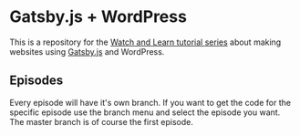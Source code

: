 # Gatsby.js + WordPress

This is a repository for the [Watch and Learn tutorial series](http://watch-learn.com/series/gatsbyjs-wordpress) about making websites using [Gatsby.js](https://www.gatsbyjs.org/) and WordPress.

## Episodes
Every episode will have it's own branch. If you want to get the code for the specific episode use the branch menu and select the episode you want. The master branch is of course the first episode.
